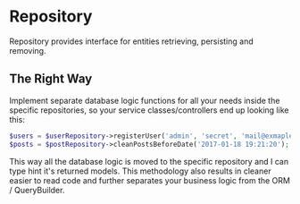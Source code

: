 # Repository

Repository provides interface for entities retrieving, persisting and removing.

## The Right Way

Implement separate database logic functions for all your needs inside the specific repositories, 
so your service classes/controllers end up looking like this:

```php
$users = $userRepository->registerUser('admin', 'secret', 'mail@exmaple.com');
$posts = $postRepository->cleanPostsBeforeDate('2017-01-18 19:21:20');
```

This way all the database logic is moved to the specific repository 
and I can type hint it's returned models. This methodology also results in cleaner 
easier to read code and further separates your business logic from the ORM / QueryBuilder.
